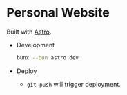 # Personal Website

Built with [Astro](https://astro.build/).

- Development

    ```sh
    bunx --bun astro dev
    ```

- Deploy

    - `git push` will trigger deployment.
